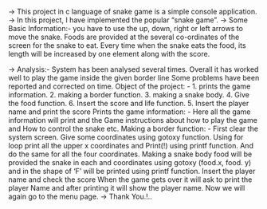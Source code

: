 -> This project in c language of snake game is a simple console application. 
-> In this project, I have implemented the popular “snake game”.
-> Some Basic Information:-
    you have to use the up, down, right or left arrows to move the snake. 
    Foods are provided at the several co-ordinates of the screen for the snake to eat. 
    Every time when the snake eats the food, its length will be increased by one element along with the score.

-> Analysis:-
   System has been analysed several times. Overall it has worked well to play the game inside the given border line Some problems have been reported 
   and corrected on time.
    Object of the project: -
      1. prints the game information.
      2. making a border function.
      3. making a snake body.
      4. Give the food function.
      6. Insert the score and life function.
      5. Insert the player name and print the score
    Prints the game information: -
      Here all the game information will print and the
      Game instructions about how to play the game and
      How to control the snake etc.
    Making a border function: -
      First clear the system screen.
      Give some coordinates using gotoxy function.
      Using for loop print all the upper x coordinates and
      Print(!) using printf function.
      And do the same for all the four coordinates.
      Making a snake body
      food will be provided the snake in each and coordinates
      using gotoxy (food.x, food. y) and in the shape of ‘F’ will be
      printed using printf function.
    Insert the player name and check the score
      When the game gets over it will ask to print the player
      Name and after printing it will show the player name.
    Now we will again go to the menu page.
 -> Thank You.!..
